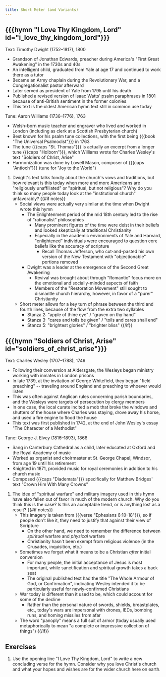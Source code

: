 ```yaml
---
title: Short Meter (and Variants)
---
```

## {{{hymn "I Love Thy Kingdom, Lord" id="i_love_thy_kingdom_lord"}}}

Text: Timothy Dwight (1752–1817), 1800
 - Grandson of Jonathan Edwards, preacher during America's "First Great Awakening" in the 1730s and 40s
 - An intelligent child, graduated from Yale at age 17 and continued to work there as a tutor
 - Became an Army chaplain during the Revolutionary War, and a Congregationalist pastor afterward
 - Later served as president of Yale from 1795 until his death
 - Published a revised version of Isaac Watts' psalm paraphrases in 1801 because of anti-British sentiment in the former colonies
 - This text is the oldest American hymn text still in common use today

 Tune: Aaron Williams (1736–1776), 1763
 - Welsh-born music teacher and engraver who lived and worked in London (including as clerk at a Scottish Presbyterian church)
 - Best known for his psalm tune collections, with the first being {{{book "The Universal Psalmodist"}}} in 1763
 - The tune {{{caps "St. Thomas"}}} is actually an excerpt from a longer tune {{{caps "Holborn"}}}, which Williams wrote for Charles Wesley's text "Soldiers of Christ, Arise"
 - Harmonization was done by Lowell Mason, composer of {{{caps "Antioch"}}} (tune for "Joy to the World")

1. Dwight's text talks fondly about the church's vows and traditions, but how relevant is this today when more and more Americans are "religiously unaffiliated" or "spiritual, but not religious"? Why do you think so many people today look at the "institutional church" unfavorably?
{{#if notes}}
	- Social views were actually very similar at the time when Dwight wrote this hymn
		- The Enlightenment period of the mid 18th century led to the rise of "rationalist" philosophies
			- Many prominent figures of the time were deist in their beliefs and looked skeptically at traditional Christianity
			- Especially in the academic environments of Yale and Harvard, "enlightened" individuals were encouraged to question core beliefs like the accuracy of scripture
				- Recall Thomas Jefferson, who cut-and-pasted his own version of the New Testament with "objectionable" portions removed
		- Dwight was a leader at the emergence of the Second Great Awakening
			- Revival was brought about through "Romantic" focus more on the emotional and socially-minded aspects of faith
			- Members of the "Restoration Movement" still sought to dismantle church hierarchy, however, in favor of a "purer" Christianity
	- Short meter allows for a key turn of phrase between the third and fourth lines, because of the flow from the extra two syllables
		- Stanza 2: "apple of thine eye" / "graven on thy hand"
		- Stanza 3: "cares and toils be given" / "toils and cares shall end"
		- Stanza 5: "brightest glories" / "brighter bliss"
{{/if}}

## {{{hymn "Soldiers of Christ, Arise" id="soldiers_of_christ_arise"}}}

Text: Charles Wesley (1707–1788), 1749
 - Following their conversion at Aldersgate, the Wesleys began ministry working with inmates in London prisons
 - In late 1739, at the invitation of George Whitefield, they began "field preaching" -- traveling around England and preaching to whoever would listen
 - This was often against Anglican rules concerning parish boundaries, and the Wesleys were targets of persecution by clergy members
 - In one case, the local curate incited a mob that broke the windows and shutters of the house where Charles was staying, drove away his horse, and used a fire engine to flood the house
 - This text was first published in 1742, at the end of John Wesley's essay "The Character of a Methodist"

Tune: George J. Elvey (1816–1893), 1868
 - Sang in Canterbury Cathedral as a child, later educated at Oxford and the Royal Academy of music
 - Worked as organist and choirmaster at St. George Chapel, Windsor, from age 19 until his retirement
 - Knighted in 1871, provided music for royal ceremonies in addition to his church music
 - Composed {{{caps "Diademata"}}} specifically for Matthew Bridges' text "Crown Him With Many Crowns"

1. The idea of "spiritual warfare" and military imagery used in this hymn have also fallen out of favor in much of the modern church. Why do you think this is the case? Is this an acceptable trend, or is anything lost as a result?
{{#if notes}}
	- This imagery is taken from {{{verse "Ephesians 6:10-18"}}}, so if people don't like it, they need to justify that against their view of Scripture
		- On the other hand, we need to remember the difference between *spiritual* warfare and *physical* warfare
		- Christianity hasn't been exempt from religious violence (in the Crusades, inquisition, etc.)
	- Sometimes we forget what it means to be a Christian *after* initial conversion
		- For many people, the initial acceptance of Jesus is most important, while sanctification and spiritual growth takes a back seat
		- The original published text had the title "The Whole Armour of God, or Confirmation", indicating Wesley intended it to be particularly useful for newly-confirmed Christians
	- War today is different than it used to be, which could account for some of the decline
		- Rather than the personal nature of swords, shields, breastplates, etc., today's wars are impersonal with drones, IEDs, bombing runs, and homing missiles from afar
	- The word "panoply" means a full suit of armor (today usually used metaphorically to mean "a complete or impressive collection of things")
{{/if}}

## Exercises

1. Use the opening line "I Love Thy Kingdom, Lord" to write a new concluding verse for the hymn. Consider why you love Christ's church and what your hopes and wishes are for the wider church here on earth.
